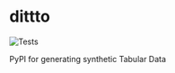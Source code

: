 # dittto
![Tests](https://img.shields.io/github/workflow/status/SartajBhuvaji/dittto/Python%20application)

PyPI for generating synthetic Tabular Data
